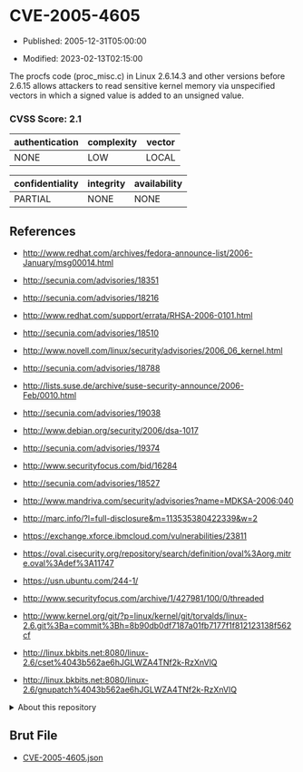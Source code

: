 # CVE-2005-4605

- Published: 2005-12-31T05:00:00

- Modified: 2023-02-13T02:15:00

The procfs code (proc_misc.c) in Linux 2.6.14.3 and other versions before 2.6.15 allows attackers to read sensitive kernel memory via unspecified vectors in which a signed value is added to an unsigned value.

### CVSS Score: **2.1**

| authentication | complexity | vector |
| --- | --- | --- |
| NONE | LOW | LOCAL |

| confidentiality | integrity | availability |
| --- | --- | --- |
| PARTIAL | NONE | NONE |

## References

* http://www.redhat.com/archives/fedora-announce-list/2006-January/msg00014.html

* http://secunia.com/advisories/18351

* http://secunia.com/advisories/18216

* http://www.redhat.com/support/errata/RHSA-2006-0101.html

* http://secunia.com/advisories/18510

* http://www.novell.com/linux/security/advisories/2006_06_kernel.html

* http://secunia.com/advisories/18788

* http://lists.suse.de/archive/suse-security-announce/2006-Feb/0010.html

* http://secunia.com/advisories/19038

* http://www.debian.org/security/2006/dsa-1017

* http://secunia.com/advisories/19374

* http://www.securityfocus.com/bid/16284

* http://secunia.com/advisories/18527

* http://www.mandriva.com/security/advisories?name=MDKSA-2006:040

* http://marc.info/?l=full-disclosure&m=113535380422339&w=2

* https://exchange.xforce.ibmcloud.com/vulnerabilities/23811

* https://oval.cisecurity.org/repository/search/definition/oval%3Aorg.mitre.oval%3Adef%3A11747

* https://usn.ubuntu.com/244-1/

* http://www.securityfocus.com/archive/1/427981/100/0/threaded

* http://www.kernel.org/git/?p=linux/kernel/git/torvalds/linux-2.6.git%3Ba=commit%3Bh=8b90db0df7187a01fb7177f1f812123138f562cf

* http://linux.bkbits.net:8080/linux-2.6/cset%4043b562ae6hJGLWZA4TNf2k-RzXnVlQ

* http://linux.bkbits.net:8080/linux-2.6/gnupatch%4043b562ae6hJGLWZA4TNf2k-RzXnVlQ

<details>
<summary>About this repository</summary> 

  This repository is part of the project [Live Hack CVE](https://github.com/Live-Hack-CVE). Main website can be found [www.live-hack.org](https://www.live-hack.org) 
  
  Made by [Sn0wAlice](https://github.com/Sn0wAlice) for the people that care about security and need to have a feed of the latest CVEs. Hope you enjoy it, don't forget to star the repo and follow me on [Twitter](https://twitter.com/Sn0wAlice) and [Github](https://github.com/Sn0wAlice). And that is my [personnal website](https://www.alice-snow.me/)

  - [Home Page](https://github.com/Live-Hack-CVE)
  - [Framework](https://github.com/Live-Hack-CVE/cve-framework)
  - [CVE database](https://github.com/Live-Hack-CVE/full_database)
  - [Changelog](https://github.com/Live-Hack-CVE/Changelog)
</details>

## Brut File

* [CVE-2005-4605.json](https://raw.githubusercontent.com/Live-Hack-CVE/full_database/main/cves/2005/CVE-2005-4605.json)

